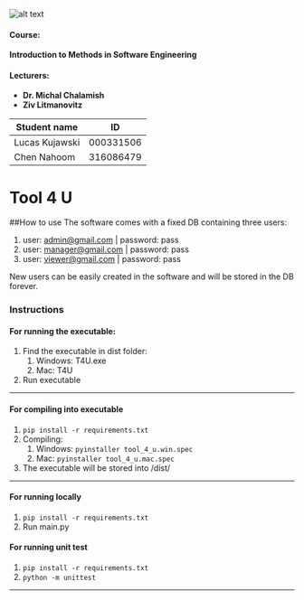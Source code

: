 ![alt text](https://www.hit.ac.il/.upload/academic-entrepreneurship/iris/partners/shenkarLogo.jpg "Shenkar")

#### Course: ####
**Introduction to Methods in Software Engineering**
#### Lecturers: ####
* **Dr. Michal Chalamish**
* **Ziv Litmanovitz**

 Student name       | ID
| -------------     |-------------
| Lucas Kujawski    | 000331506
| Chen Nahoom       | 316086479



Tool 4 U
=====================================
##How to use
The software comes with a fixed DB containing three users:
1. user: admin@gmail.com | password: pass
2. user: manager@gmail.com | password: pass
3. user: viewer@gmail.com | password: pass

New users can be easily created in the software and will be stored in the DB forever.



### Instructions ###
#### For running the executable: ####
1. Find the executable in dist folder:
    1. Windows: T4U.exe
    2. Mac: T4U 
2. Run executable
________________
#### For compiling into executable ####
1. ```pip install -r requirements.txt```
2.  Compiling:
    1. Windows: ```pyinstaller tool_4_u.win.spec```
    2. Mac: ```pyinstaller tool_4_u.mac.spec```
3. The executable will be stored into /dist/
________________
#### For running locally #### 
1. ```pip install -r requirements.txt```
2. Run main.py

#### For running unit test ####
1. ```pip install -r requirements.txt```
2.  ```python -m unittest```

________________

